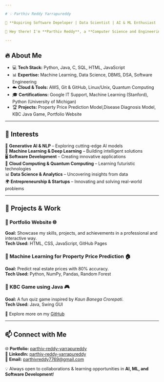 ```yaml
---

# 💡 Parthiv Reddy Yarrapureddy  

🚀 **Aspiring Software Depeloper | Data Scientist | AI & ML Enthusiast | Full-Stack Developer**  

👋 Hey there! I'm **Parthiv Reddy**, a **Computer Science and Engineering** student at **Mahindra University**, passionate about **Data Science, AI, and Software Development**. I love working on innovative projects that solve real-world problems using technology.  

---
```


## 🔥 About Me  

- 💻 **Tech Stack:** Python, Java, C, SQL, HTML, JavaScript  
- 📊 **Expertise:** Machine Learning, Data Science, DBMS, DSA, Software Engineering  
- ☁️ **Cloud & Tools:** AWS, Git & GitHub, Linux/Unix, Quantum Computing  
- 🎓 **Certifications:** Google IT Support, Machine Learning (Stanford), Python (University of Michigan)  
- 🏆 **Projects:** Property Price Prediction Model,Disease Diagnosis Model, KBC Java Game, Portfolio Website  

---

## 🌱 Interests  

🎯 **Generative AI & NLP** – Exploring cutting-edge AI models  
🔬 **Machine Learning & Deep Learning** – Building intelligent solutions  
🖥️ **Software Development** – Creating innovative applications  
🚀 **Cloud Computing & Quantum Computing** – Learning futuristic technologies  
📊 **Data Science & Analytics** – Uncovering insights from data  
🌍 **Entrepreneurship & Startups** – Innovating and solving real-world problems  

---

## 🚀 Projects & Work  

### 🔹 Portfolio Website 🌐  
**Goal:** Showcase my skills, projects, and achievements in a professional and interactive way.  
**Tech Used:** HTML, CSS, JavaScript, GitHub Pages

### 🔹 Machine Learning for Property Price Prediction 🏠  
**Goal:** Predict real estate prices with 80% accuracy.  
**Tech Used:** Python, NumPy, Pandas, Random Forest  

### 🔹 KBC Game using Java 🎮  
**Goal:** A fun quiz game inspired by *Kaun Banega Crorepati*.  
**Tech Used:** Java, Swing GUI  

🔗 Explore more on my [GitHub](https://github.com/ParthivReddyY)  

---

## 📫 Connect with Me  

🌐 **Portfolio:** [parthiv-reddy-yarrapureddy](https://github.com/ParthivReddyY)  
💼 **LinkedIn:** [parthiv-reddy-yarrapureddy](www.linkedin.com/in/parthiv-reddy-yarrapureddy)  
📩 **Email:** parthivreddy7769@gmail.com  

💡 Always open to collaborations & learning opportunities in **AI, ML, and Software Development**!  
